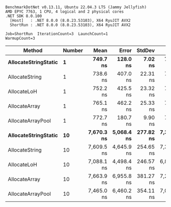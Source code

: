 ```

BenchmarkDotNet v0.13.11, Ubuntu 22.04.3 LTS (Jammy Jellyfish)
AMD EPYC 7763, 1 CPU, 4 logical and 2 physical cores
.NET SDK 8.0.100
  [Host]   : .NET 8.0.0 (8.0.23.53103), X64 RyuJIT AVX2
  ShortRun : .NET 8.0.0 (8.0.23.53103), X64 RyuJIT AVX2

Job=ShortRun  IterationCount=3  LaunchCount=1  
WarmupCount=3  

```
| Method               | Number | Mean       | Error      | StdDev    | Min        | Max        | Gen0   | Gen1   | Allocated |
|--------------------- |------- |-----------:|-----------:|----------:|-----------:|-----------:|-------:|-------:|----------:|
| **AllocateStringStatic** | **1**      |   **749.7 ns** |   **128.0 ns** |   **7.02 ns** |   **742.0 ns** |   **755.8 ns** | **0.0124** | **0.0114** |   **1.02 KB** |
| AllocateString       | 1      |   738.6 ns |   407.0 ns |  22.31 ns |   712.9 ns |   752.6 ns | 0.0124 | 0.0114 |   1.02 KB |
| AllocateLoH          | 1      |   752.2 ns |   425.5 ns |  23.32 ns |   725.5 ns |   768.3 ns | 0.0124 | 0.0114 |   1.02 KB |
| AllocateArray        | 1      |   765.1 ns |   462.2 ns |  25.33 ns |   736.8 ns |   785.6 ns | 0.0124 | 0.0114 |   1.02 KB |
| AllocateArrayPool    | 1      |   772.7 ns |   180.7 ns |   9.90 ns |   761.4 ns |   779.9 ns | 0.0124 | 0.0114 |   1.02 KB |
| **AllocateStringStatic** | **10**     | **7,670.3 ns** | **5,068.4 ns** | **277.82 ns** | **7,362.0 ns** | **7,901.3 ns** | **0.1221** | **0.1144** |  **10.23 KB** |
| AllocateString       | 10     | 7,609.5 ns | 4,645.9 ns | 254.65 ns | 7,317.0 ns | 7,781.9 ns | 0.1221 | 0.1144 |  10.23 KB |
| AllocateLoH          | 10     | 7,088.1 ns | 4,498.4 ns | 246.57 ns | 6,865.1 ns | 7,352.9 ns | 0.1221 | 0.1144 |  10.23 KB |
| AllocateArray        | 10     | 7,663.9 ns | 6,955.8 ns | 381.27 ns | 7,229.1 ns | 7,941.0 ns | 0.1221 | 0.1144 |  10.23 KB |
| AllocateArrayPool    | 10     | 7,465.0 ns | 6,460.2 ns | 354.11 ns | 7,057.4 ns | 7,697.2 ns | 0.1221 | 0.1144 |  10.23 KB |
